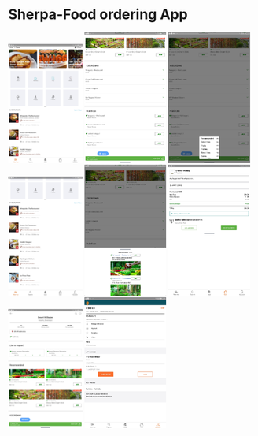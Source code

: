 # Sherpa-Food ordering App

<img src="screenshots/1.jpg" width="30%" /> <img src="screenshots/4.jpg" width="33%" /> <img src="screenshots/7.jpg" width="33%" />
<img src="screenshots/2.jpg" width="30%" /> <img src="screenshots/5.jpg" width="33%" /> <img src="screenshots/8.jpg" width="33%" />
<img src="screenshots/3.jpg" width="30%" /> <img src="screenshots/6.jpg" width="33%" /> 
